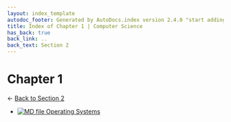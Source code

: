 ```yaml
---
layout: index_template
autodoc_footer: Generated by AutoDocs.index version 2.4.0 "start adding backlinks" ⓒ Starwort, 2020
title: Index of Chapter 1 | Computer Science
has_back: true
back_link: ..
back_text: Section 2
---
```


# **Chapter 1**

← [Back to Section 2](..)

- [![MD file](https://img.icons8.com/windows/512/03dac6/regular-document.png) Operating Systems](./operating_systems.html)
